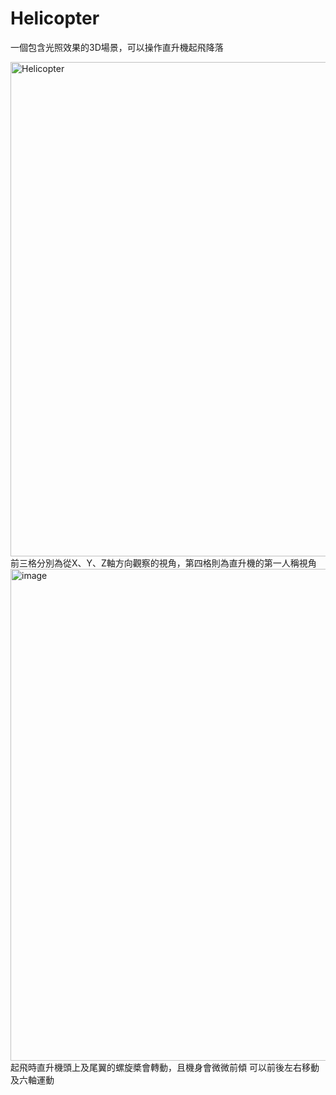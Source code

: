 # Helicopter
一個包含光照效果的3D場景，可以操作直升機起飛降落

<img width="750" height="791" alt="Helicopter" src="https://github.com/user-attachments/assets/cf45e04c-0667-4897-8ccb-9b83898b2806" />
前三格分別為從X、Y、Z軸方向觀察的視角，第四格則為直升機的第一人稱視角

<img width="748" height="787" alt="image" src="https://github.com/user-attachments/assets/1e8855a6-5af8-4399-b870-b25856c1e637" />
起飛時直升機頭上及尾翼的螺旋槳會轉動，且機身會微微前傾
可以前後左右移動及六軸運動
